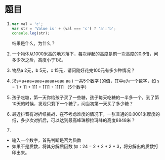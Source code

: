 # 题目

1. ```js
   var val = 'c';
   var str = 'Value is' + (val === 'c') ? 'a':'b';
   console.log(str);
   ```

   结果是什么，为什么？

2. 一个物体从1000米高的地方落下，每次弹起的高度是前一次高度的0.6倍，问多少次之后，高度小于1米。

3. 物品a 2元，b 5元，c 15元，请问刚好花完100元有多少种情况？

4. 求s=a+aa+aaa+aaaa+aaa aa ( 一共5个数字 )的值，其中a为一个数字，如 s = 1 + 11 + 111 + 1111 + 11111 （5个数字）

5. 孩子吃糖，第一天你给孩子买了一些糖，孩子每天吃糖的一半多一个，到了第10天的时候，发现只剩下一个糖了，问当初第一天买了多少糖？

6. 最近抖音有对折纸挑战，在不考虑难度的情况下，一张普通的0.0001米厚度的纸，多少次对折后，可以达到最高峰珠穆拉玛峰的高度8848米？

7. 

   - 输入一个数字，首先判断是否为质数
   - 如果不是质数，将其分解质因数 如：24 = 2 * 2 * 2 * 3，将分解出的质数打印出来。

